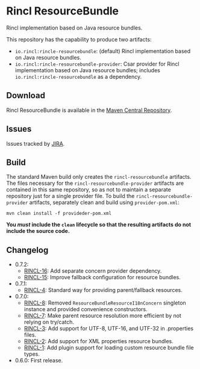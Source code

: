 # Rincl ResourceBundle

Rincl implementation based on Java resource bundles.

This repository has the capability to produce two artifacts:

- `io.rincl:rincle-resourcebundle`: (default) Rincl implementation based on Java resource bundles.
- `io.rincl:rincle-resourcebundle-provider`: Csar provider for Rincl implementation based on Java resource bundles; includes `io.rincl:rincle-resourcebundle` as a dependency.

## Download

Rincl ResourceBundle is available in the [Maven Central Repository](http://search.maven.org/#search%7Cga%7C1%7Cg%3A%22io.rincl%22%20AND%20a%3A%22rincl-resourcebundle%22).

## Issues

Issues tracked by [JIRA](https://globalmentor.atlassian.net/browse/RINCL).

## Build

The standard Maven build only creates the `rincl-resourcebundle` artifacts. The files necessary for the `rincl-resourcebundle-provider` artifacts are contained in this same repository, so as not to maintain a separate repository just for a single provider file. To build the `rincl-resourcebundle-provider` artifacts, separately clean and build using `provider-pom.xml`:

    mvn clean install -f provideder-pom.xml

**You _must_ include the `clean` lifecycle so that the resulting artifacts do not include the source code.**

## Changelog

- 0.7.2:
	* [RINCL-16](https://globalmentor.atlassian.net/browse/RINCL-16): Add separate concern provider dependency.
	* [RINCL-15](https://globalmentor.atlassian.net/browse/RINCL-15): Improve fallback configuration for resource bundles.
- 0.7.1:
	* [RINCL-4](https://globalmentor.atlassian.net/browse/RINCL-4): Standard way for providing parent/fallback resources.
- 0.7.0:
	* [RINCL-8](https://globalmentor.atlassian.net/browse/RINCL-8): Removed `ResourceBundleResourceI18nConcern` singleton instance and provided convenience constructors.
	* [RINCL-7](https://globalmentor.atlassian.net/browse/RINCL-7): Make parent resource resolution more efficient by not relying on try/catch.
	* [RINCL-3](https://globalmentor.atlassian.net/browse/RINCL-3): Add support for UTF-8, UTF-16, and UTF-32 in .properties files.
	* [RINCL-2](https://globalmentor.atlassian.net/browse/RINCL-2): Add support for XML properties resource bundles.
	* [RINCL-1](https://globalmentor.atlassian.net/browse/RINCL-1): Add plugin support for loading custom resource bundle file types.
- 0.6.0: First release.
